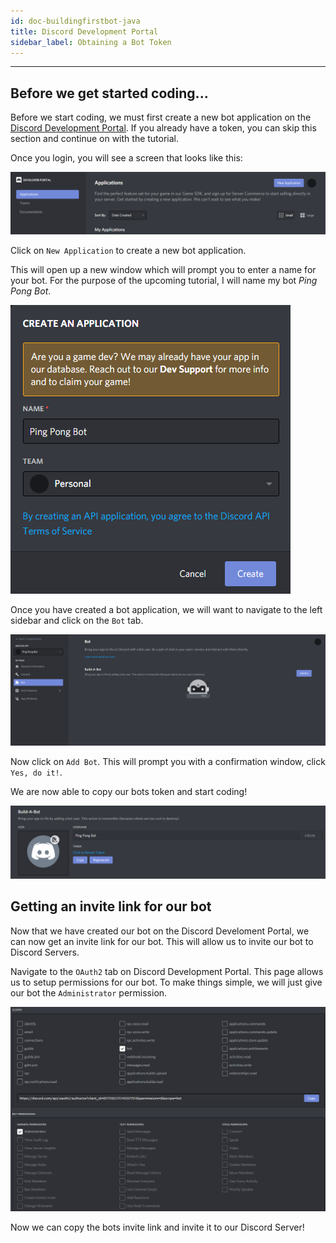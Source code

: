 ```yaml
---
id: doc-buildingfirstbot-java
title: Discord Development Portal
sidebar_label: Obtaining a Bot Token
---
```


---

## Before we get started coding...

Before we start coding, we must first create a new bot application on the [Discord Development Portal](https://discord.com/login?redirect_to=%2Fdevelopers%2Fapplications). If you already have a token, you can skip this section and continue on with the tutorial.

Once you login, you will see a screen that looks like this:

![Discord Development Portal](../../../static/img/java-docs/build_your_first_bot/byfb_1/devportal_main.png "Discord Development Portal")

Click on `New Application` to create a new bot application.

This will open up a new window which will prompt you to enter a name for your bot. For the purpose of the upcoming tutorial, I will name my bot _Ping Pong Bot_.

![Discord Development Portal](../../../static/img/java-docs/build_your_first_bot/byfb_1/devportal_nameYourBot.png "Discord Development Portal")

Once you have created a bot application, we will want to navigate to the left sidebar and click on the `Bot` tab.

![Discord Development Portal](../../../static/img/java-docs/build_your_first_bot/byfb_1/devportal_addBot.png "Discord Development Portal")

Now click on `Add Bot`. This will prompt you with a confirmation window, click `Yes, do it!`.

We are now able to copy our bots token and start coding!

![Discord Development Portal](../../../static/img/java-docs/build_your_first_bot/byfb_1/devportal_token.png "Discord Development Portal")

## Getting an invite link for our bot

Now that we have created our bot on the Discord Develoment Portal, we can now get an invite link for our bot. This will allow us to invite our bot to Discord Servers.

Navigate to the `OAuth2` tab on Discord Development Portal. This page allows us to setup permissions for our bot. To make things simple, we will just give our bot the `Administrator` permission.

![Discord Development Portal](../../../static/img/java-docs/build_your_first_bot/byfb_1/devportal_oauth2.png "Discord Development Portal")

Now we can copy the bots invite link and invite it to our Discord Server!
